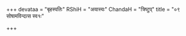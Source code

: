 +++
devataa = "बृहस्पतिः"
RShiH = "अयास्यः"
ChandaH = "त्रिष्टुप्"
title = "०९ सोषामविन्दत्स स्व१ः"

+++
